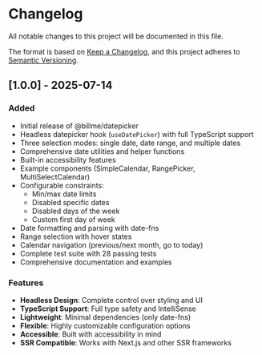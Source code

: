 # Changelog

All notable changes to this project will be documented in this file.

The format is based on [Keep a Changelog](https://keepachangelog.com/en/1.0.0/),
and this project adheres to [Semantic Versioning](https://semver.org/spec/v2.0.0.html).

## [1.0.0] - 2025-07-14

### Added
- Initial release of @billme/datepicker
- Headless datepicker hook (`useDatePicker`) with full TypeScript support
- Three selection modes: single date, date range, and multiple dates
- Comprehensive date utilities and helper functions
- Built-in accessibility features
- Example components (SimpleCalendar, RangePicker, MultiSelectCalendar)
- Configurable constraints:
  - Min/max date limits
  - Disabled specific dates
  - Disabled days of the week
  - Custom first day of week
- Date formatting and parsing with date-fns
- Range selection with hover states
- Calendar navigation (previous/next month, go to today)
- Complete test suite with 28 passing tests
- Comprehensive documentation and examples

### Features
- **Headless Design**: Complete control over styling and UI
- **TypeScript Support**: Full type safety and IntelliSense
- **Lightweight**: Minimal dependencies (only date-fns)
- **Flexible**: Highly customizable configuration options
- **Accessible**: Built with accessibility in mind
- **SSR Compatible**: Works with Next.js and other SSR frameworks
